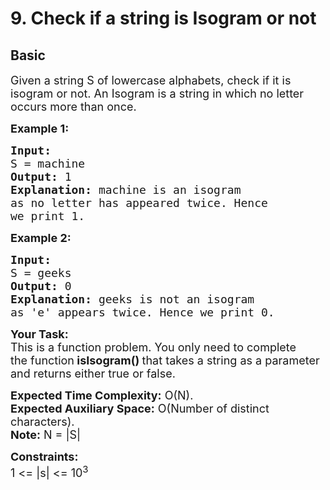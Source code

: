 # 9. Check if a string is Isogram or not
## Basic 
<div class="problem-statement">
                <p></p><p><span style="font-size:18px">Given a string&nbsp;S&nbsp;of lowercase alphabets, check if it is isogram or not. An Isogram is a string in which no letter occurs more than once.</span></p>

<p><span style="font-size:18px"><strong>Example 1:</strong></span></p>

<pre><span style="font-size:18px"><strong>Input:
</strong>S = machine
<strong>Output: </strong>1<strong>
Explanation: </strong>machine is an isogram
as no letter has appeared twice. Hence
we print 1.<strong>
</strong></span></pre>

<p><span style="font-size:18px"><strong>Example 2:</strong></span></p>

<pre><span style="font-size:18px"><strong>Input:
</strong>S = geeks
<strong>Output: </strong>0<strong>
Explanation: </strong>geeks is not an isogram
as 'e' appears twice. Hence we print 0.</span></pre>

<p><span style="font-size:18px"><strong>Your Task:</strong><br>
This is a function problem. You only need to complete the&nbsp;function<strong> isIsogram()&nbsp;</strong>that takes&nbsp;a string as a parameter and returns&nbsp;either&nbsp;true or false.</span></p>

<p><span style="font-size:18px"><strong>Expected Time Complexity:</strong>&nbsp;O(N).<br>
<strong>Expected Auxiliary Space:</strong>&nbsp;O(Number of distinct characters).<br>
<strong>Note:</strong> N = |S|</span></p>

<p><span style="font-size:18px"><strong>Constraints:</strong><br>
1 &lt;= |s| &lt;= 10<sup>3</sup></span></p>

<p>&nbsp;</p>
 <p></p>
            </div>